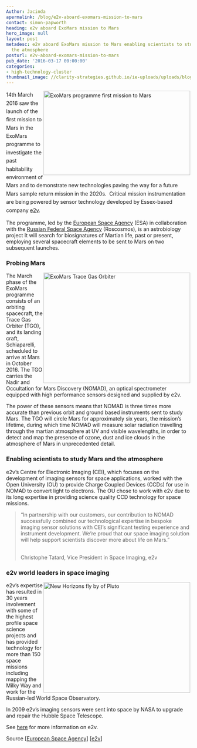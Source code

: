 ```yaml
---
Author: Jacinda
apermalink: /blog/e2v-aboard-exomars-mission-to-mars
contact: simon-papworth
heading: e2v aboard ExoMars mission to Mars
hero_image: null
layout: post
metadesc: e2v aboard ExoMars mission to Mars enabling scientists to study Mars and
  the atmosphere
posturl: e2v-aboard-exomars-mission-to-mars
pub_date: '2016-03-17 00:00:00'
categories:
- high-technology-cluster
thumbnail_image: //clarity-strategies.github.io/ie-uploads/uploads/blog/ExoMars_Trace_Gas_Orbiter_mini.jpg
---
```


<p><span style='line-height: 1.6;'><img alt='ExoMars programme first mission to Mars' src='//clarity-strategies.github.io/ie-uploads/uploads/about/ExoMars_Trace_Gas_Orbiter_700.jpg' style='width: 400px; height: 229px; margin-left: 2px; margin-right: 2px; float: right;'/>14th March 2016 saw the launch of the first mission to Mars in the ExoMars programme to investigate the past habitability environment of Mars and to demonstrate new technologies paving the way for a future Mars sample return mission in the 2020s.  Critical mission instrumentation are being powered by sensor technology developed by Essex-based company <a href='http://www.e2v.com/news/e2v-aboard-exomars-trace-gas-orbiter-mission-to-mars/' target='_blank'>e2v</a>.</span></p><p>The programme, led by the <a href='http://exploration.esa.int/mars/46048-programme-overview/' target='_blank' title='European Space Agency'>European Space Agency</a> (ESA) in collaboration with the <a href='http://en.federalspace.ru/20580/' target='_blank' title='Roscosmos State Corporation'>Russian Federal Space Agency</a> (Roscosmos), is an astrobiology project It will search for biosignatures of Martian life, past or present, employing several spacecraft elements to be sent to Mars on two subsequent launches.</p><h3>Probing Mars</h3><p><img alt='ExoMars Trace Gas Orbiter' src='//clarity-strategies.github.io/ie-uploads/uploads/about/Trace_Gas_Orbiter_Schiaparelli_and_the_ExoMars_rover_at_Mars_400.jpg' style='width: 400px; height: 300px; margin-left: 2px; margin-right: 2px; float: right;'/>The March phase of the ExoMars programme consists of an orbiting spacecraft, the Trace Gas Orbiter (TGO), and its landing craft, Schiaparelli, scheduled to arrive at Mars in October 2016. The TGO carries the Nadir and Occultation for Mars Discovery (NOMAD), an optical spectrometer equipped with high performance sensors designed and supplied by e2v.</p><p>The power of these sensors means that NOMAD is three times more accurate than previous orbit and ground based instruments sent to study Mars. The TGO will circle Mars for approximately six years, the mission’s lifetime, during which time NOMAD will measure solar radiation travelling through the martian atmosphere at UV and visible wavelengths, in order to detect and map the presence of ozone, dust and ice clouds in the atmosphere of Mars in unprecedented detail.</p><h3>Enabling scientists to study Mars and the atmosphere</h3><p>e2v’s Centre for Electronic Imaging (CEI), which focuses on the development of imaging sensors for space applications, worked with the Open University (OU) to provide Charge Coupled Devices (CCDs) for use in NOMAD to convert light to electrons. The OU chose to work with e2v due to its long expertise in providing science quality CCD technology for space missions.</p><blockquote><p>“In partnership with our customers, our contribution to NOMAD successfully combined our technological expertise in bespoke imaging sensor solutions with CEI’s significant testing experience and instrument development. We’re proud that our space imaging solution will help support scientists discover more about life on Mars.”</p><p><br/>Christophe Tatard, Vice President in Space Imaging, e2v</p></blockquote><h3>e2v world leaders in space imaging</h3><p><img alt='New Horizons fly by of Pluto' src='//clarity-strategies.github.io/ie-uploads/uploads/about/New-Horizons-Fly-by-of-Pluto_400.jpg' style='width: 400px; height: 300px; margin-left: 2px; margin-right: 2px; float: right;'/>e2v’s expertise has resulted in 30 years involvement with some of the highest profile space science projects and has provided technology for more than 150 space missions including mapping the Milky Way and work for the Russian-led World Space Observatory.</p><p>In 2009 e2v’s imaging sensors were sent into space by NASA to upgrade and repair the Hubble Space Telescope.</p><p>See <a href='http://www.investessex.co.uk/studies/case-studies/e2v-technologies/' target='_blank'>here</a> for more information on e2v.</p><p>Source [<a href='http://exploration.esa.int/mars/46048-programme-overview/'>European Space Agency</a>] [<a href='http://www.e2v.com/news/e2v-aboard-exomars-trace-gas-orbiter-mission-to-mars/'>e2v</a>]</p>